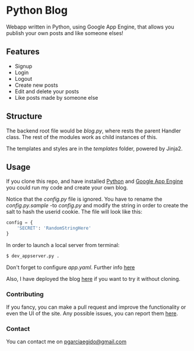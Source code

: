 # Python Blog
Webapp written in Python, using Google App Engine, that allows you publish your own posts and like someone elses!

## Features
+ Signup
+ Login
+ Logout
+ Create new posts
+ Edit and delete your posts
+ Like posts made by someone else

## Structure
The backend root file would be _blog.py_, where rests the parent Handler class. The rest of the modules work as child instances of this.

The templates and styles are in the _templates_ folder, powered by Jinja2.

## Usage
If you clone this repo, and have installed [Python](https://www.python.org/downloads/) and [Google App Engine](https://cloud.google.com/appengine/downloads#Google_App_Engine_SDK_for_Python) you could run my code and create your own blog.

Notice that the _config.py_ file is ignored. You have to rename the _config.py.sample_ -to _config.py_ and modify the string in order to create the salt to hash the userid cookie. The file will look like this:

```python
config = {
    'SECRET': 'RandomStringHere'
}
```

In order to launch a local server from terminal:
```sh
$ dev_appserver.py .
```

Don't forget to configure _app.yaml_. Further info [here](https://cloud.google.com/appengine/docs/standard/python/config/appref)

Also, I have deployed the blog [here](https://serene-voltage-144210.appspot.com/blog) if you want to try it without cloning.

### Contributing
If you fancy, you can make a pull request and improve the functionality or even the UI of the site.
Any possible issues, you can report them [here](https://github.com/pgarciaegido/python_blog/issues).

### Contact
You can contact me on pgarciaegido@gmail.com
